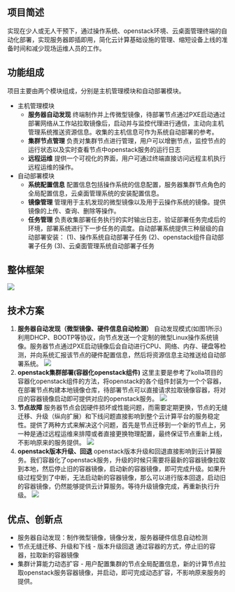 ## 项目简述
实现在少人或无人干预下，通过操作系统、openstack环境、云桌面管理终端的自动化部署，实现服务器即插即用，简化云计算基础设施的管理、缩短设备上线的准备时间和减少现场运维人员的工作。

## 功能组成
项目主要由两个模块组成，分别是主机管理模块和自动部署模块。
- 主机管理模块
    - **服务器自动发现**
    终端制作并上传微型镜像，待部署节点通过PXE启动通过部署网络从工作站拉取镜像后，启动并与监控代理进行通信，主动向主机管理系统推送资源信息。收集的主机信息可作为系统自动部署的参考。
    - **集群节点管理**
    负责对集群节点进行管理，用户可以增删节点，监控节点的运行状态以及实时查看节点中openstack服务的运行日志
    - **远程运维**
    提供一个可视化的界面，用户可通过终端直接访问远程主机执行远程运维的操作。
- 自动部署模块
    - **系统配置信息**
    配置信息包括操作系统的信息配置，服务器集群节点角色的全局配置信息，云桌面管理系统的安装配置信息。
    - **镜像管理**
    管理用于主机发现的微型镜像以及用于云操作系统的镜像。提供镜像的上传、查询、删除等操作。
    - **任务管理**
    负责收集部署任务执行的实时输出日志，验证部署任务完成后的环境，部署系统进行下一步任务的调度。自动部署系统提供三种层级的自动部署安装：
    (1)、操作系统自动部署子任务
    (2)、openstack组件自动部署子任务
    (3)、云桌面管理系统自动部署子任务
## 整体框架
![](assets/markdown-img-paste-20180426201438963.png)

## 技术方案
1. **服务器自动发现（微型镜像、硬件信息自动检测）**
自动发现模式(如图1所示)利用DHCP、BOOTP等协议，向节点发送一个定制的微型Linux操作系统镜像。服务器节点通过PXE启动镜像后会自动进行CPU、网络、内存、硬盘等检测，并向系统汇报该节点的硬件配置信息，然后将资源信息主动推送给自动部署系统。
![](assets/markdown-img-paste-2018042616022660.png)
2. **openstack集群部署(容器化openstack组件)**
这里主要是参考了kolla项目的容器化openstack组件的方法，将openstack的各个组件封装为一个个容器，在部署节点构建本地镜像仓库，待部署节点可以直接请求拉取镜像容器，将对应的容器镜像启动即可提供对应的openstack服务。
![](assets/markdown-img-paste-20180426193230748.png)
3. **节点故障**
服务器节点会因硬件损坏或性能问题，而需要定期更换，节点的无缝迁移、升级（纵向扩展）和下线问题直接影响到整个云计算平台的服务稳定性。提供了两种方式来解决这个问题，首先是节点迁移到一个新的节点上，另一种是通过远程运维来排障或者直接更换物理配置，最终保证节点重新上线，不影响原来的服务提供。
![](assets/markdown-img-paste-20180426204802190.png)
4. **openstack版本升级、回退**
openstack版本升级和回退直接影响到云计算服务。我们容器化了openstack服务，升级的时候只需要将最新的容器镜像拉取到本地，然后停止旧的容器镜像，启动新的容器镜像，即可完成升级。如果升级过程受到了中断，无法启动新的容器镜像，那么可以进行版本回退，启动旧的容器镜像，仍然能够提供云计算服务。等待升级镜像完成，再重新执行升级。
![](assets/markdown-img-paste-20180426210111134.png)

## 优点、创新点
- 服务器自动发现：制作微型镜像，镜像分发，服务器硬件信息自动检测
- 节点无缝迁移、升级和下线 - 版本升级回退 通过容器的方式，停止旧的容器，拉取新的容器镜像
- 集群计算能力动态扩容 - 用户配置集群的节点全局配置信息，新的计算节点拉取openstack服务容器镜像，并启动，即可完成动态扩容，不影响原来服务的提供。
